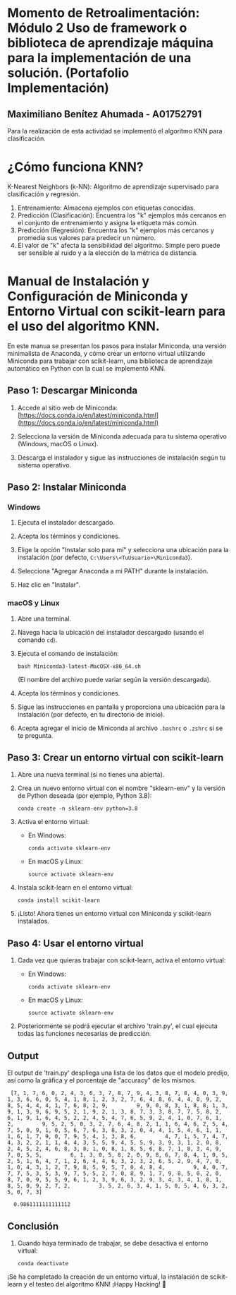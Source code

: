# Momento de Retroalimentación: Módulo 2 Uso de framework o biblioteca de aprendizaje máquina para la implementación de una solución. (Portafolio Implementación)

## Maximiliano Benítez Ahumada - A01752791

Para la realización de esta actividad se implementó el algoritmo KNN para clasificación.

# ¿Cómo funciona KNN?

K-Nearest Neighbors (k-NN): Algoritmo de aprendizaje supervisado para clasificación y regresión.

1. Entrenamiento: Almacena ejemplos con etiquetas conocidas.
2. Predicción (Clasificación): Encuentra los "k" ejemplos más cercanos en el conjunto de entrenamiento y asigna la etiqueta más común.
3. Predicción (Regresión): Encuentra los "k" ejemplos más cercanos y promedia sus valores para predecir un número.
4. El valor de "k" afecta la sensibilidad del algoritmo. Simple pero puede ser sensible al ruido y a la elección de la métrica de distancia.

# Manual de Instalación y Configuración de Miniconda y Entorno Virtual con scikit-learn para el uso del algoritmo KNN.

En este manua se presentan los pasos para instalar Miniconda, una versión minimalista de Anaconda, y cómo crear un entorno virtual utilizando Miniconda para trabajar con scikit-learn, una biblioteca de aprendizaje automático en Python con la cual se implementó KNN.

## Paso 1: Descargar Miniconda

1. Accede al sitio web de Miniconda: [https://docs.conda.io/en/latest/miniconda.html](https://docs.conda.io/en/latest/miniconda.html)

2. Selecciona la versión de Miniconda adecuada para tu sistema operativo (Windows, macOS o Linux).

3. Descarga el instalador y sigue las instrucciones de instalación según tu sistema operativo.

## Paso 2: Instalar Miniconda

### Windows

1. Ejecuta el instalador descargado.

2. Acepta los términos y condiciones.

3. Elige la opción "Instalar solo para mí" y selecciona una ubicación para la instalación (por defecto, `C:\Users\<TuUsuario>\Miniconda3`).

4. Selecciona "Agregar Anaconda a mi PATH" durante la instalación.

5. Haz clic en "Instalar".

### macOS y Linux

1. Abre una terminal.

2. Navega hacia la ubicación del instalador descargado (usando el comando `cd`).

3. Ejecuta el comando de instalación: 

   ```
   bash Miniconda3-latest-MacOSX-x86_64.sh
   ```

   (El nombre del archivo puede variar según la versión descargada).

4. Acepta los términos y condiciones.

5. Sigue las instrucciones en pantalla y proporciona una ubicación para la instalación (por defecto, en tu directorio de inicio).

6. Acepta agregar el inicio de Miniconda al archivo `.bashrc` o `.zshrc` si se te pregunta.

## Paso 3: Crear un entorno virtual con scikit-learn

1. Abre una nueva terminal (si no tienes una abierta).

2. Crea un nuevo entorno virtual con el nombre "sklearn-env" y la versión de Python deseada (por ejemplo, Python 3.8):

   ```
   conda create -n sklearn-env python=3.8
   ```

3. Activa el entorno virtual:

   - En Windows:

     ```
     conda activate sklearn-env
     ```

   - En macOS y Linux:

     ```
     source activate sklearn-env
     ```

4. Instala scikit-learn en el entorno virtual:

   ```
   conda install scikit-learn
   ```

5. ¡Listo! Ahora tienes un entorno virtual con Miniconda y scikit-learn instalados.

## Paso 4: Usar el entorno virtual

1. Cada vez que quieras trabajar con scikit-learn, activa el entorno virtual:

   - En Windows:

     ```
     conda activate sklearn-env
     ```

   - En macOS y Linux:

     ```
     source activate sklearn-env
     ```
2. Posteriormente se podrá ejecutar el archivo 'train.py', el cual ejecuta todas las funciones necesarias de predicción.

## Output

El output de 'train.py' despliega una lista de los datos que el modelo predijo, así como la gráfica y el porcentaje de "accuracy" de los mismos.


     
     [7, 1, 7, 6, 0, 2, 4, 3, 6, 3, 7, 8, 7, 9, 4, 3, 8, 7, 8, 4, 0, 3, 9, 1, 3, 6, 6, 0, 5, 4, 1, 8, 1, 2, 3, 2, 7, 6, 4, 8, 6, 4, 4, 0, 9, 2, 8, 5, 4, 4, 4, 1, 7, 6, 8, 2, 9,         9, 9, 0, 8, 3, 1, 8, 8, 1, 3, 9, 1, 3, 9, 6, 9, 5, 2, 1, 9, 2, 1, 3, 8, 7, 3, 3, 8, 7, 7, 5, 8, 2, 6, 1, 9, 1, 6, 4, 5, 2, 2, 4, 5, 4, 7, 6, 5, 9, 2, 4, 1, 0, 7, 6, 1, 2,         9, 5, 2, 5, 0, 3, 2, 7, 6, 4, 8, 2, 1, 1, 6, 4, 6, 2, 5, 4, 7, 5, 0, 9, 1, 0, 5, 6, 7, 6, 3, 8, 3, 2, 0, 4, 4, 1, 5, 4, 6, 1, 1, 1, 6, 1, 7, 9, 0, 7, 9, 5, 4, 1, 3, 8, 6,         4, 7, 1, 5, 7, 4, 7, 4, 3, 2, 2, 1, 1, 4, 4, 3, 5, 5, 9, 4, 5, 5, 9, 3, 9, 3, 1, 2, 0, 8, 2, 4, 5, 2, 4, 6, 8, 3, 8, 1, 0, 8, 1, 8, 5, 6, 8, 7, 1, 8, 3, 4, 9, 7, 0, 5, 5,         6, 1, 3, 0, 5, 8, 2, 0, 9, 8, 6, 7, 8, 4, 1, 0, 5, 2, 5, 1, 6, 4, 7, 1, 2, 6, 4, 4, 6, 3, 2, 3, 2, 6, 5, 2, 9, 4, 7, 0, 1, 0, 4, 3, 1, 2, 7, 9, 8, 5, 9, 5, 7, 0, 4, 8, 4,         9, 4, 0, 7, 7, 7, 5, 3, 5, 3, 9, 7, 5, 5, 2, 7, 0, 8, 9, 1, 7, 9, 8, 5, 0, 2, 0, 8, 7, 0, 9, 5, 5, 9, 6, 1, 2, 3, 9, 6, 3, 2, 9, 3, 4, 3, 4, 1, 8, 1, 8, 5, 0, 9, 2, 7, 2,         3, 5, 2, 6, 3, 4, 1, 5, 0, 5, 4, 6, 3, 2, 5, 0, 7, 3]
     
      0.9861111111111112

    

## Conclusión
1. Cuando haya terminado de trabajar, se debe desactiva el entorno virtual:

   ```
   conda deactivate
   ```


¡Se ha completado la creación de un entorno virtual, la instalación de scikit-learn y el testeo del algoritmo KNN! ¡Happy Hacking! 🚀


